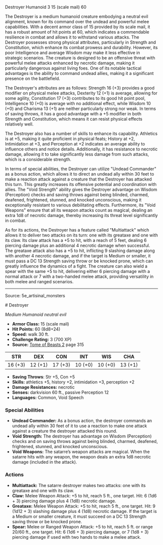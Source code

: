 <MonsterName/>Destroyer</MonsterName>
<CreatureType/>Humanoid</CreatureType>
<CR/>3</CR>
<AC/>15 (scale mail)</AC>
<HP/>60</HP>
<summary>The Destroyer is a medium humanoid creature embodying a neutral evil alignment, known for its command over the undead and powerful melee capabilities. With a decent armor class of 15 provided by its scale mail, it has a robust amount of hit points at 60, which indicates a commendable resilience in combat and allows it to withstand various attacks. The Destroyer possesses strong physical attributes, particularly in Strength and Constitution, which enhance its combat prowess and durability. However, its poor Intelligence and average Wisdom may make it less effective in strategic scenarios. The creature is designed to be an offensive threat with powerful melee attacks enhanced by necrotic damage, making it particularly dangerous against living foes. One of its notable tactical advantages is the ability to command undead allies, making it a significant presence on the battlefield.</summary>

<detail>

The Destroyer's attributes are as follows: Strength 16 (+3) provides a good modifier on physical melee attacks, Dexterity 12 (+1) is average, allowing for some agility, Constitution 17 (+3) contributes to its good hit point pool, Intelligence 10 (+0) is average with no additional effect, while Wisdom 10 (+0) and Charisma 13 (+1) are neither particularly strong nor weak. In terms of saving throws, it has a good advantage with a +5 modifier in both Strength and Constitution, which means it can resist physical effects relatively well.

The Destroyer also has a number of skills to enhance its capability. Athletics is at +5, making it quite proficient in physical feats; History at +2, Intimidation at +3, and Perception at +2 indicates an average ability to influence others and notice details. Additionally, it has resistance to necrotic damage, allowing it to take significantly less damage from such attacks, which is a considerable strength.

In terms of special abilities, the Destroyer can utilize "Undead Commander" as a bonus action, which allows it to direct an undead ally within 30 feet to make a reaction attack against a creature that the Destroyer has attacked this turn. This greatly increases its offensive potential and coordination with allies. The "Void Strength" ability gives the Destroyer advantage on Wisdom (Perception) checks and saving throws against being blinded, charmed, deafened, frightened, stunned, and knocked unconscious, making it exceptionally resistant to various debilitating effects. Furthermore, its "Void Weapons" ensure that all its weapon attacks count as magical, dealing an extra 1d8 of necrotic damage, thereby increasing its threat level significantly in combat.

As for its actions, the Destroyer has a feature called "Multiattack" which allows it to deliver two attacks on its turn: one with its greataxe and one with its claw. Its claw attack has a +5 to hit, with a reach of 5 feet, dealing 6 piercing damage plus an additional 4 necrotic damage when successful. The greataxe attack also has a +5 to hit, inflicting 9 slashing damage along with another 4 necrotic damage, and if the target is Medium or smaller, it must pass a DC 13 Strength saving throw or be knocked prone, which can greatly influence the dynamics of a fight. The creature can also wield a spear with the same +5 to hit, delivering either 6 piercing damage with a normal attack or 7 with a two-handed melee attack, providing versatility in both melee and ranged scenarios.</detail>



---

Source: 5e_artisinal_monsters

<statblock>
# Destroyer

*Medium* *Humanoid* *neutral evil*

- **Armor Class:** 15 (scale mail)
- **Hit Points:** 60 (8d8+24)
- **Speed:** walk 30 ft.
- **Challenge Rating:** 3 (700 XP)
- **Source:** [Tome of Beasts 2](https://koboldpress.com/kpstore/product/tome-of-beasts-2-for-5th-edition) page 315

| STR | DEX | CON | INT | WIS | CHA |
| --- | --- | --- | --- | --- | --- |
| 16 (+3) | 12 (+1) | 17 (+3) | 10 (+0) | 10 (+0) | 13 (+1) |

- **Saving Throws**: Str +5, Con +5
- **Skills:** athletics +5, history +2, intimidation +3, perception +2
- **Damage Resistances:** necrotic
- **Senses:** darkvision 60 ft., passive Perception 12
- **Languages:** Common, Void Speech

### Special Abilities

- **Undead Commander:** As a bonus action, the destroyer commands an undead ally within 30 feet of it to use a reaction to make one attack against a creature the destroyer attacked this round.
- **Void Strength:** The destroyer has advantage on Wisdom (Perception) checks and on saving throws against being blinded, charmed, deafened, frightened, stunned, and knocked unconscious.
- **Void Weapons:** The satarre’s weapon attacks are magical. When the satarre hits with any weapon, the weapon deals an extra 1d8 necrotic damage (included in the attack).

### Actions

- **Multiattack:** The satarre destroyer makes two attacks: one with its greataxe and one with its claw.
- **Claw:** Melee Weapon Attack: +5 to hit, reach 5 ft., one target. Hit: 6 (1d6 + 3) piercing damage plus 4 (1d8) necrotic damage.
- **Greataxe:** Melee Weapon Attack: +5 to hit, reach 5 ft., one target. Hit: 9 (1d12 + 3) slashing damage plus 4 (1d8) necrotic damage. If the target is a Medium or smaller creature, it must succeed on a DC 13 Strength saving throw or be knocked prone.
- **Spear:** Melee or Ranged Weapon Attack: +5 to hit, reach 5 ft. or range 20/60 ft., one target. Hit: 6 (1d6 + 3) piercing damage, or 7 (1d8 + 3) piercing damage if used with two hands to make a melee attack.


</statblock>


